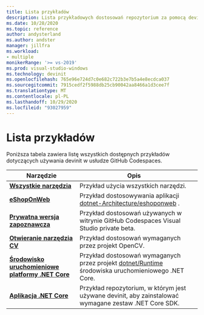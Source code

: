 ```yaml
---
title: Lista przykładów
description: Lista przykładowych dostosowań repozytorium za pomocą devinit.
ms.date: 10/28/2020
ms.topic: reference
author: andysterland
ms.author: andster
manager: jillfra
ms.workload:
- multiple
monikerRange: '>= vs-2019'
ms.prod: visual-studio-windows
ms.technology: devinit
ms.openlocfilehash: 765e96e724d7c0e682c722b3e7b5a4e8ecdca037
ms.sourcegitcommit: 7915cedf2f5988db25cb90042aa8466a1d3cee7f
ms.translationtype: MT
ms.contentlocale: pl-PL
ms.lasthandoff: 10/29/2020
ms.locfileid: "93027959"
---
```

# <a name="sample-list"></a>Lista przykładów

Poniższa tabela zawiera listę wszystkich dostępnych przykładów dotyczących używania devinit w usłudze GitHub Codespaces.

| Narzędzie                                              | Opis                                                                                                                  |   |
|---------------------------------------------------|------------------------------------------------------------------------------------------------------------------------------|---|
| [**Wszystkie narzędzia**](sample-all-tool.md)               | Przykład użycia wszystkich narzędzi.                                                                                              |   |
| [**eShopOnWeb**](sample-eshoponweb.md)            | Przykład dostosowywania aplikacji [dotnet-Architecture/eshoponweb](https://github.com/dotnet-architecture/eShopOnWeb) .          |   |
| [**Prywatna wersja zapoznawcza**](sample-private-preview.md)  | Przykład dostosowań używanych w witrynie GitHub Codespaces Visual Studio private beta.                                      |   |
| [**Otwieranie narzędzia CV**](sample-opencv.md)                   | Przykład dostosowań wymaganych przez projekt OpenCV.                                                                |   |
| [**Środowisko uruchomieniowe platformy .NET Core**](sample-dotnet-runtime.md) | Przykład dostosowań wymaganych przez projekt [dotnet/Runtime](https://github.com/dotnet/runtime) środowiska uruchomieniowego .NET Core. |   |
| [**Aplikacja .NET Core**](sample-dotnet-core.md)        | Przykład repozytorium, w którym jest używane devinit, aby zainstalować wymagane zestaw .NET Core SDK.                                             |   |
